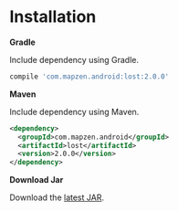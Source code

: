 # Installation

**Gradle**

Include dependency using Gradle.

```groovy
compile 'com.mapzen.android:lost:2.0.0'
```

**Maven**

Include dependency using Maven.

```xml
<dependency>
  <groupId>com.mapzen.android</groupId>
  <artifactId>lost</artifactId>
  <version>2.0.0</version>
</dependency>
```

**Download Jar**

Download the [latest JAR][1].

[1]: http://search.maven.org/remotecontent?filepath=com/mapzen/android/lost/2.0.0/lost-2.0.0.jar
